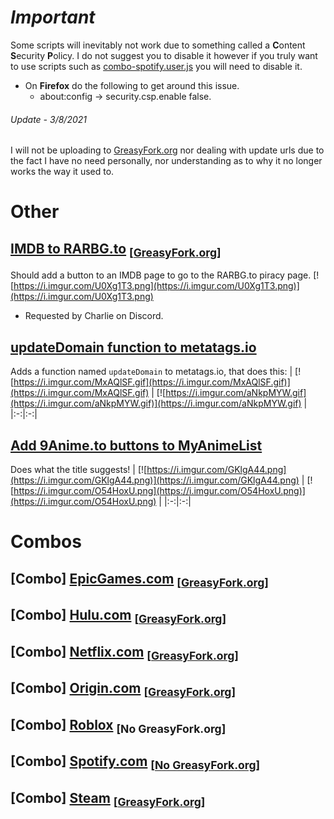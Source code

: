 # **_Important_**
Some scripts will inevitably not work due to something called a **C**ontent **S**ecurity **P**olicy.
I do not suggest you to disable it however if you truly want to use scripts such as [combo-spotify.user.js](scripts_combos/combo-spotify.user.js) you will need to disable it.
* On **Firefox** do the following to get around this issue.
  - about:config -> security.csp.enable false.

###### Update - 3/8/2021
I will not be uploading to [GreasyFork.org](https://greasyfork.org/) nor dealing with update urls due to the fact I have no need personally, nor understanding as to why it no longer works the way it used to.


# Other

## [IMDB to RARBG.to](scripts_other/imdb-to-rarbg.to.user.js) <sub>[[GreasyFork.org](https://greasyfork.org/en/scripts/388948-imdb-to-rarbg-to)]</sub>
Should add a button to an IMDB page to go to the RARBG.to piracy page.
[![https://i.imgur.com/U0Xg1T3.png](https://i.imgur.com/U0Xg1T3.png)](https://i.imgur.com/U0Xg1T3.png)
- Requested by Charlie on Discord.

## [updateDomain function to metatags.io](scripts_other/metatags.io.user.js)
Adds a function named `updateDomain` to metatags.io, that does this:
| [![https://i.imgur.com/MxAQlSF.gif](https://i.imgur.com/MxAQlSF.gif)](https://i.imgur.com/MxAQlSF.gif) | [![https://i.imgur.com/aNkpMYW.gif](https://i.imgur.com/aNkpMYW.gif)](https://i.imgur.com/aNkpMYW.gif) |
|:-:|:-:|

## [Add 9Anime.to buttons to MyAnimeList](scripts_other/MyAnimeList-2-9Anime.to.user.js)
Does what the title suggests!
| [![https://i.imgur.com/GKlgA44.png](https://i.imgur.com/GKlgA44.png)](https://i.imgur.com/GKlgA44.png) | [![https://i.imgur.com/O54HoxU.png](https://i.imgur.com/O54HoxU.png)](https://i.imgur.com/O54HoxU.png) |
|:-:|:-:|

# Combos
## \[Combo\] [EpicGames.com](scripts_combos/combo-epicgames.user.js) <sub>\[[GreasyFork.org](https://greasyfork.org/en/scripts/389598-combo-epicgames)\]</sub>
## \[Combo\] [Hulu.com](scripts_combos/combo-hulu.user.js) <sub>\[[GreasyFork.org](https://greasyfork.org/en/scripts/389616-combo-hulu)\]</sub>
## \[Combo\] [Netflix.com](scripts_combos/combo-netflix.user.js) <sub>\[[GreasyFork.org](https://greasyfork.org/en/scripts/389599-combo-netflix)\]</sub>
## \[Combo\] [Origin.com](scripts_combos/combo-origin.user.js) <sub>\[[GreasyFork.org](https://greasyfork.org/en/scripts/389600-combo-origin)\]</sub>
## \[Combo\] [Roblox](scripts_combos/combo-roblox.user.js) <sub>\[No GreasyFork.org\]</sub>
## \[Combo\] [Spotify.com](scripts_combos/combo-spotify.user.js) <sub>\[[No GreasyFork.org](https://i.imgur.com/O1kzeHF.png)\]</sub>
## \[Combo\] [Steam](scripts_combos/combo-steam.user.js) <sub>\[[GreasyFork.org](https://greasyfork.org/en/scripts/390814-combo-steam)\]</sub>
